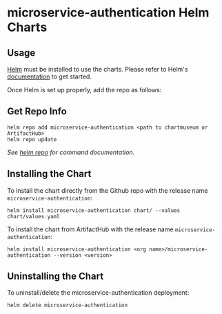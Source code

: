# microservice-authentication Helm Charts

## Usage

[Helm](https://helm.sh) must be installed to use the charts.
Please refer to Helm's [documentation](https://helm.sh/docs/) to get started.

Once Helm is set up properly, add the repo as follows:

## Get Repo Info

```console
helm repo add microservice-authentication <path to chartmuseum or ArtifactHub>
helm repo update
```

_See [helm repo](https://helm.sh/docs/helm/helm_repo/) for command documentation._

## Installing the Chart

To install the chart directly from the Github repo with the release name `microservice-authentication`:

```console
helm install microservice-authentication chart/ --values chart/values.yaml
```

To install the chart from ArtifactHub with the release name `microservice-authentication`:

```console
helm install microservice-authentication <org name>/microservice-authentication --version <version> 
```

## Uninstalling the Chart

To uninstall/delete the microservice-authentication deployment:

```console
helm delete microservice-authentication
```
